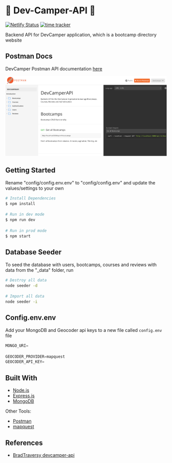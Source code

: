 # 📖 Dev-Camper-API 📖

[![Netlify Status](https://api.netlify.com/api/v1/badges/35a6362e-d92f-4859-8748-3854d11b6c4f/deploy-status)](https://app.netlify.com/sites/nyasha-nziramasanga/deploys) [![time tracker](https://wakatime.com/badge/github/NyashaNziramasanga/Dev-Camper-API.svg)](https://wakatime.com/badge/github/NyashaNziramasanga/Dev-Camper-API)

Backend API for DevCamper application, which is a bootcamp directory website

## Postman Docs

DevCamper Postman API documentation [here](https://documenter.getpostman.com/view/9366343/SWTK3ZQF?version=latest)

![postman-docs](images/postman-docs.png)

## Getting Started

Rename "config/config.env.env" to "config/config.env" and update the values/settings to your own

```bash
# Install Dependencies
$ npm install

# Run in dev mode
$ npm run dev

# Run in prod mode
$ npm start
```

## Database Seeder

To seed the database with users, bootcamps, courses and reviews with data from the "\_data" folder, run

```bash
# Destroy all data
node seeder -d

# Import all data
node seeder -i
```

## Config.env.env

Add your MongoDB and Geocoder api keys to a new file called `config.env` file

```javascript
MONGO_URI=

GEOCODER_PROVIDER=mapquest
GEOCODER_API_KEY=
```

## Built With

- [Node.js](https://nodejs.org/en/)
- [Express.js](https://expressjs.com/)
- [MongoDB](https://www.mongodb.com/)

Other Tools:

- [Postman](https://www.postman.com/)
- [mapquest](https://www.mapquest.com/)

## References

- [BradTraversy devcamper-api](https://github.com/bradtraversy/devcamper-api)
